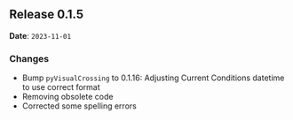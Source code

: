 ## Release 0.1.5

**Date**: `2023-11-01`

### Changes

- Bump `pyVisualCrossing` to 0.1.16: Adjusting Current Conditions datetime to use correct format
- Removing obsolete code
- Corrected some spelling errors